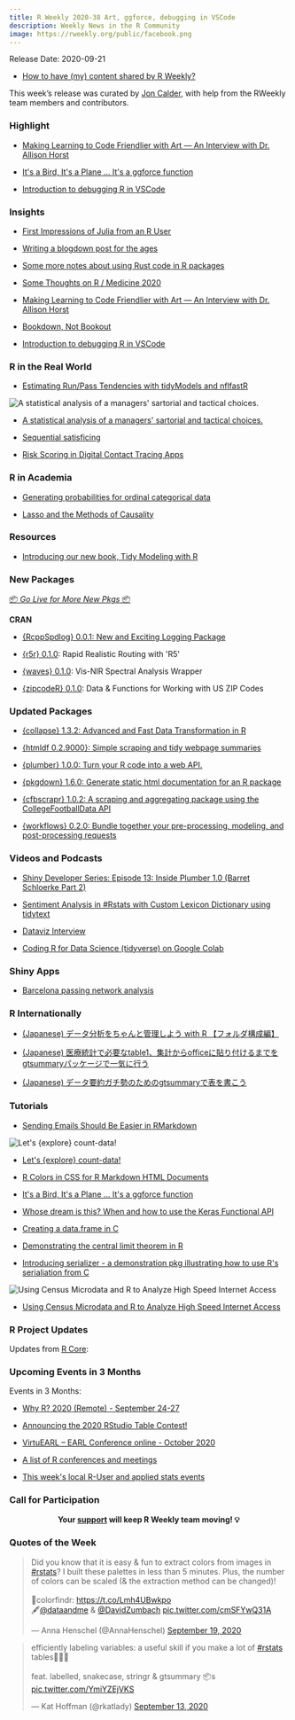 ```yaml
---
title: R Weekly 2020-38 Art, ggforce, debugging in VSCode
description: Weekly News in the R Community
image: https://rweekly.org/public/facebook.png
---
```


Release Date: 2020-09-21

+ [How to have (my) content shared by R Weekly?](https://github.com/rweekly/rweekly.org#how-to-have-my-content-shared-by-r-weekly)

This week’s release was curated by [Jon Calder](https://twitter.com/jonmcalder), with help from the RWeekly team members and contributors.

###  Highlight

+ [Making Learning to Code Friendlier with Art — An Interview with Dr. Allison Horst](https://www.dataquest.io/blog/making-learning-to-code-friendlier-with-art-allison-horst-interview/)

+ [It's a Bird, It's a Plane ... It's a ggforce function](https://ihaddadenfodil.com/post/it-s-a-bird-it-s-a-plane-it-s-a-ggforce-function/)

+ [Introduction to debugging R in VSCode](https://renkun.me/2020/09/13/debugging-r-in-vscode/)

### Insights

+ [First Impressions of Julia from an R User](https://mdneuzerling.com/post/first-impressions-of-julia-from-an-r-user/)

+ [Writing a blogdown post for the ages](https://clauswilke.com/blog/2020/09/08/a-blogdown-post-for-the-ages/)

+ [Some more notes about using Rust code in R packages](https://yutani.rbind.io/post/some-more-notes-about-using-rust-code-in-r-packages/)

+ [Some Thoughts on R / Medicine 2020](https://rviews.rstudio.com/2020/09/16/some-thoughts-on-r-medicine-2020/)

+ [Making Learning to Code Friendlier with Art — An Interview with Dr. Allison Horst](https://www.dataquest.io/blog/making-learning-to-code-friendlier-with-art-allison-horst-interview/)

+ [Bookdown, Not Bookout](https://jmablog.com/post/bookdown-not-bookout/)

+ [Introduction to debugging R in VSCode](https://renkun.me/2020/09/13/debugging-r-in-vscode/)

### R in the Real World

+ [Estimating Run/Pass Tendencies with tidyModels and nflfastR](https://www.opensourcefootball.com/posts/2020-09-07-estimating-runpass-tendencies-with-tidymodels-and-nflfastr/)

![A statistical analysis of a managers' sartorial and tactical choices.](https://raw.githubusercontent.com/rweekly/image/master/2020-09-21/where_do_teams_defend.png)

+ [A statistical analysis of a managers' sartorial and tactical choices.](https://www.robbiestats.com/post/a-statistical-analysis-of-a-managers-sartorial-and-tactical-choices/)

+ [Sequential satisficing](https://osm.netlify.com/post/sequential-satisficing/)

+ [Risk Scoring in Digital Contact Tracing Apps](http://staff.math.su.se/hoehle/blog/2020/09/17/gaen_riskscoring.html)

###  R in Academia

+ [Generating probabilities for ordinal categorical data](https://www.rdatagen.net/post/generating-probabilities-for-ordinal-categorical-data/)

+ [Lasso and the Methods of Causality](http://skranz.github.io//r/2020/09/14/LassoCausality.html)

###  Resources

+ [Introducing our new book, Tidy Modeling with R](https://juliasilge.com/blog/tidymodels-book/)

###  New Packages

<p class="added-hostname"><a href="https://rweekly.org/live" target="_blank" class="externalLink">📦 <i>Go Live for More New Pkgs</i> 📦</a></p>

**CRAN**

+ [{RcppSpdlog} 0.0.1: New and Exciting Logging Package](http://dirk.eddelbuettel.com/blog/2020/09/16#rcppspdlog_0.0.1)

+ [{r5r} 0.1.0](https://cran.r-project.org/package=r5r): Rapid Realistic Routing with 'R5'

+ [{waves} 0.1.0](https://cran.r-project.org/package=waves): Vis-NIR Spectral Analysis Wrapper

+ [{zipcodeR} 0.1.0](https://cran.r-project.org/package=zipcodeR): Data & Functions for Working with US ZIP Codes

### Updated Packages

+ [{collapse} 1.3.2: Advanced and Fast Data Transformation in R](https://github.com/SebKrantz/collapse)

+ [{htmldf 0.2.9000}: Simple scraping and tidy webpage summaries](https://github.com/alastairrushworth/htmldf)

+ [{plumber} 1.0.0: Turn your R code into a web API.](https://www.rplumber.io/news/#plumber-1-0-0)

+ [{pkgdown} 1.6.0: Generate static html documentation for an R package](https://www.tidyverse.org/blog/2020/09/pkgdown-1-6-0/)

+ [{cfbscrapr} 1.0.2: A scraping and aggregating package using the CollegeFootballData API](https://saiemgilani.github.io/cfbscrapR/news/index.html#cfbscrapr-1-0-2)

+ [{workflows} 0.2.0: Bundle together your pre-processing, modeling, and post-processing requests](https://www.tidyverse.org/blog/2020/09/workflows-0-2-0/)

###  Videos and Podcasts

+ [Shiny Developer Series: Episode 13: Inside Plumber 1.0 (Barret Schloerke Part 2)](https://shinydevseries.com/post/episode-13-barrett2/)

+ [Sentiment Analysis in #Rstats with Custom Lexicon Dictionary using tidytext](https://youtu.be/IeqYM7316n8)

+ [Dataviz Interview](https://kieranhealy.org/blog/archives/2020/09/14/dataviz-interview/)

+ [Coding R for Data Science (tidyverse) on Google Colab](https://www.youtube.com/watch?v=39F0M8MAL4E)

### Shiny Apps

+ [Barcelona passing network analysis](https://eoinobrien.shinyapps.io/passingnetworks/)

### R Internationally

+ [(Japanese) データ分析をちゃんと管理しよう with R 【フォルダ構成編】](https://socinuit.hatenablog.com/entry/2020/09/16/123811)

+ [(Japanese) 医療統計で必要なtable1、集計からofficeに貼り付けるまでをgtsummaryパッケージで一気に行う](http://www.restorative-pt.tokyo/archives/gtsummary_table1.html)

+ [(Japanese) データ要約ガチ勢のためのgtsummaryで表を書こう](https://qiita.com/yanami/items/117851de49024f5980d0)

###  Tutorials

+ [Sending Emails Should Be Easier in RMarkdown](https://ihaddadenfodil.com/post/sending-emails-should-be-easier-in-rmarkdown/)

![Let's {explore} count-data!](https://raw.githubusercontent.com/rweekly/image/master/2020-09-21/explore-count-alltargets.png)

+ [Let's {explore} count-data!](https://rolkra.github.io/explore-count-data/)

+ [R Colors in CSS for R Markdown HTML Documents](https://www.garrickadenbuie.com/blog/r-colors-css/)

+ [It's a Bird, It's a Plane ... It's a ggforce function](https://ihaddadenfodil.com/post/it-s-a-bird-it-s-a-plane-it-s-a-ggforce-function/)

+ [Whose dream is this? When and how to use the Keras Functional API](https://shirinsplayground.netlify.com/2020/09/keras_funct_api/)

+ [Creating a data.frame in C](https://coolbutuseless.github.io/2020/09/16/creating-a-data.frame-in-c/)

+ [Demonstrating the central limit theorem in R](http://www.orrymr.com/2020/08/demonstrating-the-central-limit-theorem-in-r/)

+ [Introducing serializer - a demonstration pkg illustrating how to use R's serialiation from C](https://coolbutuseless.github.io/2020/09/18/introducing-serializer-a-demonstration-pkg-illustrating-how-to-use-rs-serialiation-from-c/)

![Using Census Microdata and R to Analyze High Speed Internet Access](https://raw.githubusercontent.com/rweekly/image/master/2020-09-21/internet_access_poverty.png)

+ [Using Census Microdata and R to Analyze High Speed Internet Access](https://www.natekratzer.com/post/internet_census_microdata/)

<!--<div class="post-more-begin></div><div class="post-more-end"></div>-->

###  R Project Updates

Updates from [R Core](http://developer.r-project.org/blosxom.cgi/R-devel/NEWS):


###  Upcoming Events in 3 Months

Events in 3 Months:

+ [Why R? 2020 (Remote) - September 24-27](https://2020.whyr.pl/)

+ [Announcing the 2020 RStudio Table Contest!](https://blog.rstudio.com/2020/09/15/announcing-the-2020-rstudio-table-contest/)

+ [VirtuEARL – EARL Conference online - October 2020](https://www.mango-solutions.com/virtuearl-earl-conference-online-2020/)

+ [A list of R conferences and meetings](https://jumpingrivers.github.io/meetingsR/events.html)

+ [This week's local R-User and applied stats events](https://community.rstudio.com/c/irl)

###  Call for Participation


<p class="hide-support added-hostname support-rweekly" style="text-align: center;font-weight: bold;">Your <a class="non-visited externalLink" href="https://www.patreon.com/rweekly" onclick="pas(this)">support</a> will keep R Weekly team moving! 💡</p>

###  Quotes of the Week

<blockquote class="twitter-tweet"><p lang="en" dir="ltr">Did you know that it is easy &amp; fun to extract colors from images in <a href="https://twitter.com/hashtag/rstats?src=hash&amp;ref_src=twsrc%5Etfw">#rstats</a>? I built these palettes in less than 5 minutes. Plus, the number of colors can be scaled (&amp; the extraction method can be changed)!<br><br>🎨colorfindr: <a href="https://t.co/Lmh4UBwkpo">https://t.co/Lmh4UBwkpo</a><br>🖋️<a href="https://twitter.com/dataandme?ref_src=twsrc%5Etfw">@dataandme</a> &amp; <a href="https://twitter.com/DavidZumbach?ref_src=twsrc%5Etfw">@DavidZumbach</a> <a href="https://t.co/cmSFYwQ31A">pic.twitter.com/cmSFYwQ31A</a></p>&mdash; Anna Henschel (@AnnaHenschel) <a href="https://twitter.com/AnnaHenschel/status/1307288497196281856?ref_src=twsrc%5Etfw">September 19, 2020</a></blockquote> <script async src="https://platform.twitter.com/widgets.js" charset="utf-8"></script>

<blockquote class="twitter-tweet"><p lang="en" dir="ltr">efficiently labeling variables: a useful skill if you make a lot of <a href="https://twitter.com/hashtag/rstats?src=hash&amp;ref_src=twsrc%5Etfw">#rstats</a> tables👩🏼‍💻<br><br>feat. labelled, snakecase, stringr &amp; gtsummary 📦s <a href="https://t.co/YmiYZEjVKS">pic.twitter.com/YmiYZEjVKS</a></p>&mdash; Kat Hoffman (@rkatlady) <a href="https://twitter.com/rkatlady/status/1305218425732595713?ref_src=twsrc%5Etfw">September 13, 2020</a></blockquote> <script async src="https://platform.twitter.com/widgets.js" charset="utf-8"></script>
